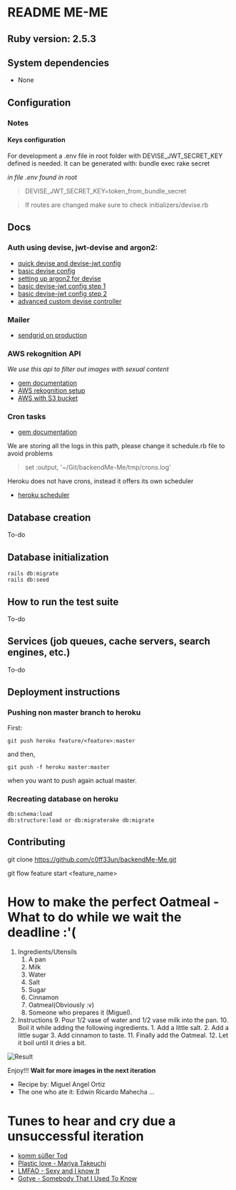 # README ME-ME

## Ruby version: 2.5.3

## System dependencies

* None

## Configuration

### Notes

#### Keys configuration
For development a .env file in root folder with DEVISE_JWT_SECRET_KEY defined is needed. It can be generated with:
	bundle exec rake secret


*in file .env found in root*
>DEVISE_JWT_SECRET_KEY=token_from_bundle_secret

> If routes are changed make sure to check initializers/devise.rb

#### 

## Docs

### Auth using devise, jwt-devise and argon2:
* [quick devise and devise-jwt config](https://medium.com/@nandhae/2019-how-i-set-up-authentication-with-jwt-in-just-a-few-lines-of-code-with-rails-5-api-devise-9db7d3cee2c0)
* [basic devise config](https://github.com/plataformatec/devise)
* [setting up argon2 for devise](https://ankane.org/devise-argon2)
* [basic devise-jwt config step 1](https://github.com/waiting-for-dev/devise-jwt/wiki/Configuring-devise-for-APIs)
* [basic devise-jwt config step 2](https://github.com/waiting-for-dev/devise-jwt)
* [advanced custom devise controller](https://thinkster.io/tutorials/rails-json-api/setting-up-users-and-authentication-for-our-api)

### Mailer

* [sendgrid on production](https://stackoverflow.com/questions/44417596/action-mailer-production-rb-not-working-when-deployed-via-sendgrid-and-heroku)

### AWS rekognition API
*We use this api to filter out images with sexual content*
* [gem documentation](https://docs.aws.amazon.com/sdkforruby/api/Aws/Rekognition/Client.html#detect_moderation_labels-instance_method)
* [AWS rekognition setup](https://docs.aws.amazon.com/rekognition/latest/dg/moderation.html)
* [AWS with S3 bucket](https://stackoverflow.com/questions/55158595/rails-active-storage-aws-rekognition-detect-labels-filtered-labels)

### Cron tasks
*	[gem documentation](https://github.com/javan/whenever)

We are storing all the logs in this path, please change it schedule.rb file to avoid problems
>	set :output, '~/Git/backendMe-Me/tmp/crons.log'

Heroku does not have crons, instead it offers its own scheduler
* [heroku scheduler](https://devcenter.heroku.com/articles/scheduler)

## Database creation
To-do
## Database initialization
	
	rails db:migrate
	rails db:seed

## How to run the test suite
To-do
## Services (job queues, cache servers, search engines, etc.)
To-do
## Deployment instructions

### Pushing non master branch to heroku

First:

	git push heroku feature/<feature>:master

and then,

	git push -f heroku master:master

when you want to push again actual master.

### Recreating database on heroku

	db:schema:load
	db:structure:load or db:migraterake db:migrate

## Contributing

git clone https://github.com/c0ff33un/backendMe-Me.git

git flow feature start <feature_name>

# How to make the perfect Oatmeal - What to do while we wait the deadline :'(
1. Ingredients/Utensils
	1. A pan
	2. Milk
	3. Water
	4. Salt
	5. Sugar
	6. Cinnamon
	7. Oatmeal(Obviously :v)
	8. Someone who prepares it (Miguel).
2. Instructions
	9. Pour 1/2 vase of water and 1/2 vase milk into the pan.
	10. Boil it while adding the following ingredients.
		1. Add a little salt.
		2. Add a little sugar
		3. Add cinnamon to taste.
	11. Finally add the Oatmeal.
	12. Let it boil until it dries a bit.

![Result](https://i.imgur.com/jY48LPW.jpg)


Enjoy!!!
**Wait for more images in the next iteration**
- Recipe by: Miguel Angel Ortiz
- The one who ate it: Edwin Ricardo Mahecha
...

# Tunes to hear and cry due a unsuccessful iteration
* [komm süßer Tod](https://www.youtube.com/watch?v=oIscL-Bjsq4)
* [Plastic love - Mariya Takeuchi](https://www.youtube.com/watch?v=9Gj47G2e1Jc)
* [LMFAO - Sexy and I know It](https://www.youtube.com/watch?v=wyx6JDQCslE)
* [Gotye - Somebody That I Used To Know](https://www.youtube.com/watch?v=8UVNT4wvIGY)